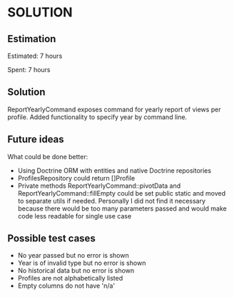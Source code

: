SOLUTION
========

Estimation
----------
Estimated: 7 hours

Spent: 7 hours


Solution
--------
ReportYearlyCommand exposes command for yearly report of views per profile.
Added functionality to specify year by command line.


Future ideas
------------
What could be done better:
- Using Doctrine ORM with entities and native Doctrine repositories
- ProfilesRepository could return []Profile
- Private methods ReportYearlyCommand::pivotData and ReportYearlyCommand::fillEmpty could be set public static and moved to separate utils if needed. Personally I did not find it necessary because there would be too many parameters passed and would make code less readable for single use case


Possible test cases
-------------------
- No year passed but no error is shown
- Year is of invalid type but no error is shown
- No historical data but no error is shown
- Profiles are not alphabetically listed
- Empty columns do not have 'n/a'